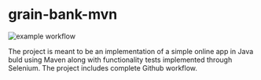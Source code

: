 # grain-bank-mvn
![example workflow](https://github.com/MatTheTab/grain-bank-mvn/actions/workflows/ci.yml/badge.svg)

The project is meant to be an implementation of a simple online app in Java buld using Maven along with functionality tests implemented through Selenium.
The project includes complete Github workflow.
